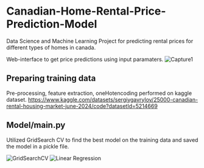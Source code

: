 # Canadian-Home-Rental-Price-Prediction-Model
Data Science and Machine Learning Project for predicting rental prices for different types of homes in canada.

Web-interface to get price predictions using input paramaters. 
![Capture1](https://github.com/user-attachments/assets/3e7865ff-e4fe-4c6e-94a1-fe9ea840e5c6)

## Preparing training data
Pre-processing, feature extraction, oneHotencoding performed on kaggle dataset. https://www.kaggle.com/datasets/sergiygavrylov/25000-canadian-rental-housing-market-june-2024/code?datasetId=5214669

## Model/main.py 
Utilized GridSearch CV to find the best model on the training data and saved the model in a pickle file. 

![GridSearchCV](https://github.com/user-attachments/assets/91257427-739b-4bce-a4cc-7f11573050b2)
![Linear Regression](https://github.com/user-attachments/assets/591797b7-0dda-462e-b4e3-be5cd9acec5a)




